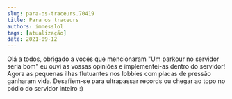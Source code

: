 ```yaml
---
slug: para-os-traceurs.70419
title: Para os traceurs
authors: imnesslol
tags: [atualização]
date: 2021-09-12
---
```


Olá a todos, obrigado a vocês que mencionaram "Um parkour no servidor seria bom" eu ouvi as vossas opiniões e implementei-as dentro do servidor! Agora as pequenas ilhas flutuantes nos lobbies com placas de pressão ganharam vida. Desafiem-se para ultrapassar records ou chegar ao topo no pódio do servidor inteiro :)